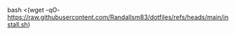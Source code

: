bash <(wget -qO- https://raw.githubusercontent.com/Randallsm83/dotfiles/refs/heads/main/install.sh)
